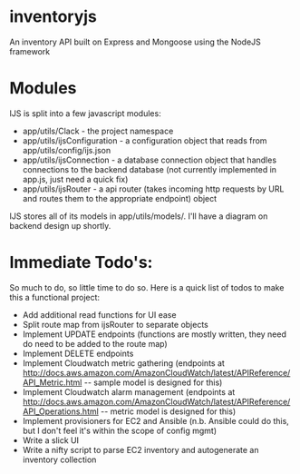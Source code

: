 inventoryjs
===========

An inventory API built on Express and Mongoose using the NodeJS framework

Modules
=======

IJS is split into a few javascript modules:
  * app/utils/Clack - the project namespace
  * app/utils/ijsConfiguration - a configuration object that reads from app/utils/config/ijs.json
  * app/utils/ijsConnection - a database connection object that handles connections to the backend database (not currently implemented in app.js, just need a quick fix)
  * app/utils/ijsRouter - a api router (takes incoming http requests by URL and routes them to the appropriate endpoint) object
  
IJS stores all of its models in app/utils/models/. I'll have a diagram on backend design up shortly.

Immediate Todo's:
==================

So much to do, so little time to do so. Here is a quick list of todos to make this a functional project:
  * Add additional read functions for UI ease
  * Split route map from ijsRouter to separate objects
  * Implement UPDATE endpoints (functions are mostly written, they need do need to be added to the route map)
  * Implement DELETE endpoints
  * Implement Cloudwatch metric gathering (endpoints at http://docs.aws.amazon.com/AmazonCloudWatch/latest/APIReference/API_Metric.html -- sample model is designed for this)
  * Implement Cloudwatch alarm management (endpoints at http://docs.aws.amazon.com/AmazonCloudWatch/latest/APIReference/API_Operations.html -- metric model is designed for this)
  * Implement provisioners for EC2 and Ansible (n.b. Ansible could do this, but I don't feel it's within the scope of config mgmt)
  * Write a slick UI
  * Write a nifty script to parse EC2 inventory and autogenerate an inventory collection
